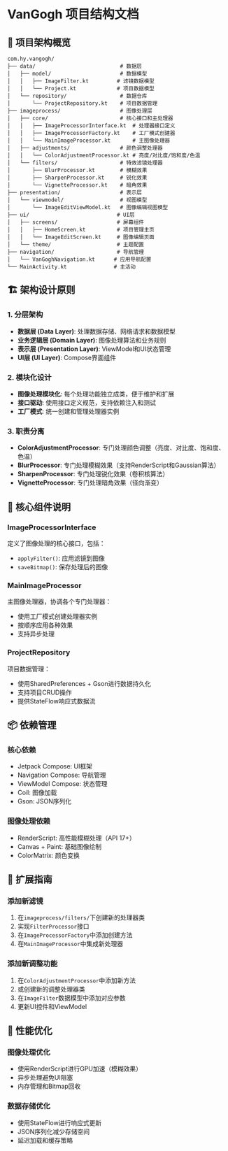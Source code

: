 # VanGogh 项目结构文档

## 📁 项目架构概览

```
com.hy.vangogh/
├── data/                           # 数据层
│   ├── model/                      # 数据模型
│   │   ├── ImageFilter.kt         # 滤镜数据模型
│   │   └── Project.kt             # 项目数据模型
│   └── repository/                 # 数据仓库
│       └── ProjectRepository.kt    # 项目数据管理
├── imageprocess/                   # 图像处理层
│   ├── core/                       # 核心接口和主处理器
│   │   ├── ImageProcessorInterface.kt  # 处理器接口定义
│   │   ├── ImageProcessorFactory.kt    # 工厂模式创建器
│   │   └── MainImageProcessor.kt       # 主图像处理器
│   ├── adjustments/                # 颜色调整处理器
│   │   └── ColorAdjustmentProcessor.kt # 亮度/对比度/饱和度/色温
│   └── filters/                    # 特效滤镜处理器
│       ├── BlurProcessor.kt        # 模糊效果
│       ├── SharpenProcessor.kt     # 锐化效果
│       └── VignetteProcessor.kt    # 暗角效果
├── presentation/                   # 表示层
│   └── viewmodel/                  # 视图模型
│       └── ImageEditViewModel.kt   # 图像编辑视图模型
├── ui/                            # UI层
│   ├── screens/                   # 屏幕组件
│   │   ├── HomeScreen.kt          # 项目管理主页
│   │   └── ImageEditScreen.kt     # 图像编辑页面
│   └── theme/                     # 主题配置
├── navigation/                    # 导航管理
│   └── VanGoghNavigation.kt      # 应用导航配置
└── MainActivity.kt               # 主活动
```

## 🏗️ 架构设计原则

### 1. 分层架构
- **数据层 (Data Layer)**: 处理数据存储、网络请求和数据模型
- **业务逻辑层 (Domain Layer)**: 图像处理算法和业务规则
- **表示层 (Presentation Layer)**: ViewModel和UI状态管理
- **UI层 (UI Layer)**: Compose界面组件

### 2. 模块化设计
- **图像处理模块化**: 每个处理功能独立成类，便于维护和扩展
- **接口驱动**: 使用接口定义规范，支持依赖注入和测试
- **工厂模式**: 统一创建和管理处理器实例

### 3. 职责分离
- **ColorAdjustmentProcessor**: 专门处理颜色调整（亮度、对比度、饱和度、色温）
- **BlurProcessor**: 专门处理模糊效果（支持RenderScript和Gaussian算法）
- **SharpenProcessor**: 专门处理锐化效果（卷积核算法）
- **VignetteProcessor**: 专门处理暗角效果（径向渐变）

## 🔧 核心组件说明

### ImageProcessorInterface
定义了图像处理的核心接口，包括：
- `applyFilter()`: 应用滤镜到图像
- `saveBitmap()`: 保存处理后的图像

### MainImageProcessor
主图像处理器，协调各个专门处理器：
- 使用工厂模式创建处理器实例
- 按顺序应用各种效果
- 支持异步处理

### ProjectRepository
项目数据管理：
- 使用SharedPreferences + Gson进行数据持久化
- 支持项目CRUD操作
- 提供StateFlow响应式数据流

## 📦 依赖管理

### 核心依赖
- Jetpack Compose: UI框架
- Navigation Compose: 导航管理
- ViewModel Compose: 状态管理
- Coil: 图像加载
- Gson: JSON序列化

### 图像处理依赖
- RenderScript: 高性能模糊处理（API 17+）
- Canvas + Paint: 基础图像绘制
- ColorMatrix: 颜色变换

## 🚀 扩展指南

### 添加新滤镜
1. 在`imageprocess/filters/`下创建新的处理器类
2. 实现`FilterProcessor`接口
3. 在`ImageProcessorFactory`中添加创建方法
4. 在`MainImageProcessor`中集成新处理器

### 添加新调整功能
1. 在`ColorAdjustmentProcessor`中添加新方法
2. 或创建新的调整处理器类
3. 在`ImageFilter`数据模型中添加对应参数
4. 更新UI控件和ViewModel

## 🎯 性能优化

### 图像处理优化
- 使用RenderScript进行GPU加速（模糊效果）
- 异步处理避免UI阻塞
- 内存管理和Bitmap回收

### 数据存储优化
- 使用StateFlow进行响应式更新
- JSON序列化减少存储空间
- 延迟加载和缓存策略
